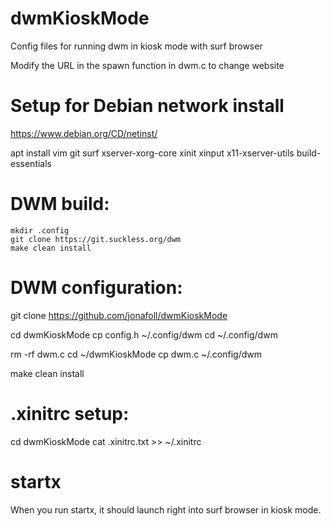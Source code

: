 # dwmKioskMode
Config files for running dwm in kiosk mode with surf browser

Modify the URL in the spawn function in dwm.c to change website

# Setup for Debian network install
https://www.debian.org/CD/netinst/

apt install vim git surf xserver-xorg-core xinit xinput x11-xserver-utils build-essentials 

# DWM build:
    mkdir .config
    git clone https://git.suckless.org/dwm
    make clean install


# DWM configuration:
git clone https://github.com/jonafoll/dwmKioskMode

cd dwmKioskMode
cp config.h ~/.config/dwm
cd ~/.config/dwm

rm -rf dwm.c
cd ~/dwmKioskMode
cp dwm.c ~/.config/dwm

make clean install

# .xinitrc setup:
cd dwmKioskMode
cat .xinitrc.txt >> ~/.xinitrc

# startx
When you run startx, it should launch right into surf browser in kiosk mode.
